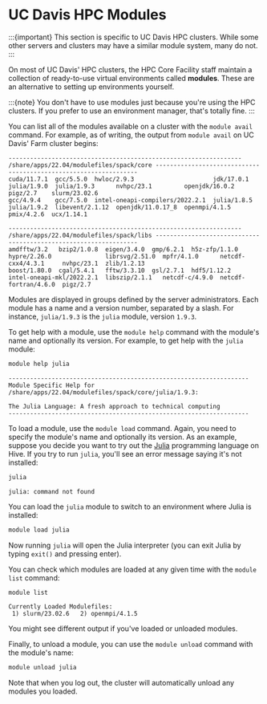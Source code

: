 # UC Davis HPC Modules

:::{important}
This section is specific to UC Davis HPC clusters. While some other servers and
clusters may have a similar module system, many do not.
:::

On most of UC Davis' HPC clusters, the HPC Core Facility staff maintain a
collection of ready-to-use virtual environments called **modules**. These are
an alternative to setting up environments yourself.

:::{note}
You don't have to use modules just because you're using the HPC clusters. If
you prefer to use an environment manager, that's totally fine. 
:::

You can list all of the modules available on a cluster with the `module avail`
command. For example, as of writing, the output from `module avail` on UC
Davis' Farm cluster begins:

```
----------------------------------------------------------------- /share/apps/22.04/modulefiles/spack/core -----------------------------------------------------------------
cuda/11.7.1  gcc/5.5.0  hwloc/2.9.3                      jdk/17.0.1   julia/1.9.0  julia/1.9.3      nvhpc/23.1         openjdk/16.0.2  pigz/2.7    slurm/23.02.6
gcc/4.9.4    gcc/7.5.0  intel-oneapi-compilers/2022.2.1  julia/1.8.5  julia/1.9.2  libevent/2.1.12  openjdk/11.0.17_8  openmpi/4.1.5   pmix/4.2.6  ucx/1.14.1

----------------------------------------------------------------- /share/apps/22.04/modulefiles/spack/libs -----------------------------------------------------------------
amdfftw/3.2   bzip2/1.0.8  eigen/3.4.0  gmp/6.2.1  h5z-zfp/1.1.0  hypre/2.26.0               librsvg/2.51.0  mpfr/4.1.0      netcdf-cxx4/4.3.1     nvhpc/23.1  zlib/1.2.13
boost/1.80.0  cgal/5.4.1   fftw/3.3.10  gsl/2.7.1  hdf5/1.12.2    intel-oneapi-mkl/2022.2.1  libszip/2.1.1   netcdf-c/4.9.0  netcdf-fortran/4.6.0  pigz/2.7
```

Modules are displayed in groups defined by the server administrators. Each
module has a name and a version number, separated by a slash. For instance,
`julia/1.9.3` is the `julia` module, version `1.9.3`.

To get help with a module, use the `module help` command with the module's
name and optionally its version. For example, to get help with the `julia`
module:

```sh
module help julia
```

```
-------------------------------------------------------------------
Module Specific Help for /share/apps/22.04/modulefiles/spack/core/julia/1.9.3:

The Julia Language: A fresh approach to technical computing
-------------------------------------------------------------------
```

To load a module, use the `module load` command. Again, you need to specify the
module's name and optionally its version. As an example, suppose you decide you
want to try out the [Julia][] programming language on Hive. If you try to run
`julia`, you'll see an error message saying it's not installed:

[Julia]: https://julialang.org/

```sh
julia
```

```
julia: command not found
```

You can load the `julia` module to switch to an environment where Julia is
installed:

```sh
module load julia
```

Now running `julia` will open the Julia interpreter (you can exit Julia by
typing `exit()` and pressing enter).

You can check which modules are loaded at any given time with the `module list`
command:

```sh
module list
```

```
Currently Loaded Modulefiles:
 1) slurm/23.02.6   2) openmpi/4.1.5
```

You might see different output if you've loaded or unloaded modules.

Finally, to unload a module, you can use the `module unload` command with the
module's name:

```sh
module unload julia
```

Note that when you log out, the cluster will automatically unload any modules
you loaded.


